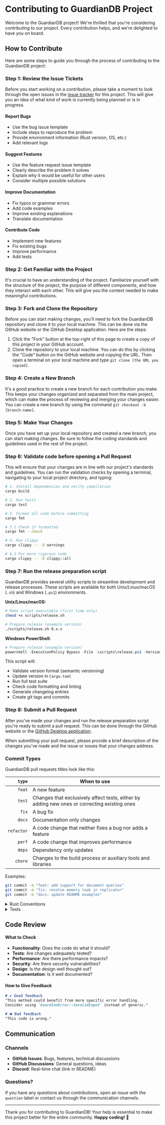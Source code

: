 # Contributing to GuardianDB Project

Welcome to the GuardianDB project! We're thrilled that you're considering contributing to our project. Every contribution helps, and we're delighted to have you on board.

## How to Contribute

Here are some steps to guide you through the process of contributing to the GuardianDB project:

### Step 1: Review the Issue Tickets

Before you start working on a contribution, please take a moment to look through the open issues in
the [issue tracker](https://github.com/wmaslonek/guardian-db/issues) for this project. This will give you an
idea of what kind of work is currently being planned or is in progress.

#### Report Bugs

- Use the bug issue template
- Include steps to reproduce the problem
- Provide environment information (Rust version, OS, etc.)
- Add relevant logs

#### Suggest Features

- Use the feature request issue template
- Clearly describe the problem it solves
- Explain why it would be useful for other users
- Consider multiple possible solutions

#### Improve Documentation

- Fix typos or grammar errors
- Add code examples
- Improve existing explanations
- Translate documentation

#### Contribute Code

- Implement new features
- Fix existing bugs
- Improve performance
- Add tests

### Step 2: Get Familiar with the Project

It's crucial to have an understanding of the project. Familiarize
yourself with the structure of the project, the purpose of different components, and how they
interact with each other. This will give you the context needed to make meaningful contributions.

### Step 3: Fork and Clone the Repository

Before you can start making changes, you'll need to fork the GuardianDB repository and clone it to your
local machine. This can be done via the GitHub website or the GitHub Desktop application. Here are
the steps:

1. Click the "Fork" button at the top-right of this page to create a copy of this project in your
   GitHub account.
2. Clone the repository to your local machine. You can do this by clicking the "Code" button on the
   GitHub website and copying the URL. Then open a terminal on your local machine and type
   `git clone [the URL you copied]`.

### Step 4: Create a New Branch

It's a good practice to create a new branch for each contribution you make. This keeps your changes
organized and separated from the main project, which can make the process of reviewing and merging
your changes easier. You can create a new branch by using the command
`git checkout -b [branch-name]`.

### Step 5: Make Your Changes

Once you have set up your local repository and created a new branch, you can start making changes.
Be sure to follow the coding standards and guidelines used in the rest of the project.

### Step 6: Validate code before opening a Pull Request

This will ensure that your changes are in line with our project's standards and guidelines. You can run the validation checks by opening a terminal, navigating to your local project directory, and typing:

```bash
# 1. Install dependencies and verify compilation
cargo build

# 2. Run tests
cargo test

# 3. Format all code before committing
cargo fmt

# 3.1 Check if formatted
cargo fmt --check

# 4. Run clippy
cargo clippy -- -D warnings

# 4.1 For more rigorous code
cargo clippy -- -D clippy::all
```

### Step 7: Run the release preparation script

GuardianDB provides several utility scripts to streamline development and release processes. These scripts are available for both Unix/Linux/macOS (`.sh`) and Windows (`.ps1`) environments.

**Unix/Linux/macOS:**
```bash
# Make script executable (first time only)
chmod +x scripts/release.sh

# Prepare release (example version)
./scripts/release.sh 0.x.x
```

**Windows PowerShell:**
```powershell
# Prepare release (example version)
powershell -ExecutionPolicy Bypass -File .\scripts\release.ps1 -Version "0.x.x"
```

This script will:
- Validate version format (semantic versioning)
- Update version in `Cargo.toml`
- Run full test suite
- Check code formatting and linting
- Generate changelog entries
- Create git tags and commits

### Step 8: Submit a Pull Request

After you've made your changes and run the release preparation script you're ready to submit a pull request. This can be done through the GitHub website or the [GitHub Desktop application](https://desktop.github.com/).

When submitting your pull request, please provide a brief description of the changes you've made and the issue or issues that your changes address.

### Commit Types

GuardianDB pull requests titles look like this:

| **`type`** | **When to use** |
|--:         |-- |
| `feat`     | A new feature |
| `test`     | Changes that exclusively affect tests, either by adding new ones or correcting existing ones |
| `fix`      | A bug fix |
| `docs`     | Documentation only changes |
| `refactor` | A code change that neither fixes a bug nor adds a feature |
| `perf`     | A code change that improves performance |
| `deps`     | Dependency only updates |
| `chore`    | Changes to the build process or auxiliary tools and libraries |

Examples:
```bash
git commit -m "feat: add support for document queries"
git commit -m "fix: resolve memory leak in replicator"
git commit -m "docs: update README examples"
```

<details>
<summary>
Rust Conventions
</summary>
<br />

#### Naming

```rust
// Structs: PascalCase
pub struct EventLogStore;

// Functions and variables: snake_case
pub fn create_database() -> Result<()>;
let database_name = "my-db";

// Constants: SCREAMING_SNAKE_CASE
const MAX_RETRIES: usize = 3;

// Traits: PascalCase, preferably with descriptive suffix
pub trait StorageProvider;
pub trait Replicatable;
```

#### Documentation

```rust
/// Creates a new instance of EventLogStore.
///
/// # Arguments
///
/// * `name` - Unique name for the store
/// * `options` - Configuration options
///
/// # Returns
///
/// Returns `Result<EventLogStore, GuardianError>`
///
/// # Examples
///
/// ```rust
/// use guardian_db::EventLogStore;
///
/// let store = EventLogStore::new("my-log", None)?;
/// ```
///
/// # Errors
///
/// Returns error if:
/// - Name already exists
/// - Invalid configuration
pub fn new(name: &str, options: Option<StoreOptions>) -> Result<Self> {
    // implementation
}
```

#### Error Handling

```rust
// Use thiserror for custom errors
#[derive(Debug, thiserror::Error)]
pub enum GuardianError {
    #[error("Database not found: {name}")]
    DatabaseNotFound { name: String },
    
    #[error("IO error: {0}")]
    Io(#[from] std::io::Error),
    
    #[error("IPFS error: {0}")]
    Ipfs(String),
}

// Prefer Result<T> over unwrap/expect
pub fn get_database(name: &str) -> Result<Database> {
    databases.get(name)
        .ok_or_else(|| GuardianError::DatabaseNotFound { 
            name: name.to_string() 
        })
}
```
</details>

<details>
<summary>
Tests
</summary>
<br />

#### Running Tests

```bash
# All tests
cargo test

# Specific tests
cargo test test_event_log

# Tests with output
cargo test -- --nocapture

# Tests with logs
RUST_LOG=debug cargo test

# Integration tests
cargo test --test integration

# Benchmarks
cargo bench
```

#### Test Coverage

```bash
# Install coverage tools
cargo install cargo-tarpaulin
cargo install cargo-llvm-cov

# Quick coverage check (LCOV format)
cargo llvm-cov --all-features --workspace --lcov --output-path lcov.info

# Detailed coverage with HTML report (uses tarpaulin.toml config)
cargo tarpaulin

# Generate XML coverage for CI/CD tools
cargo tarpaulin --out Xml --output-dir ./coverage/

# Generate multiple formats
cargo tarpaulin --out Html --out Xml --out Lcov --output-dir ./coverage/

# View HTML report
open ./coverage/tarpaulin-report.html

# Check coverage threshold (fails if below 70%)
cargo tarpaulin --fail-under 70

# Coverage for specific package only
cargo tarpaulin --package guardian-db --out Html
```

#### Coverage Reports Location

- **LCOV**: `lcov.info` (for Codecov)
- **XML**: `./coverage/cobertura.xml` (for SonarQube, etc.)
- **HTML**: `./coverage/tarpaulin-report.html` (for viewing)

#### CI Coverage

The CI automatically generates coverage reports in multiple formats:
- **Codecov**: Automatic upload for pull request analysis
- **Artifacts**: HTML and XML reports available for download
- **Threshold**: Currently set to 70% minimum coverage
</details>

## Code Review

#### What to Check

- **Functionality**: Does the code do what it should?
- **Tests**: Are changes adequately tested?
- **Performance**: Are there performance impacts?
- **Security**: Are there security vulnerabilities?
- **Design**: Is the design well thought out?
- **Documentation**: Is it well documented?

#### How to Give Feedback

```markdown
# ✔️ Good feedback
"This method could benefit from more specific error handling. 
Consider using `GuardianError::InvalidInput` instead of generic."

# ❌ Bad feedback  
"This code is wrong."
```

## Communication

### Channels

- **GitHub Issues**: Bugs, features, technical discussions
- **GitHub Discussions**: General questions, ideas
- **Discord**: Real-time chat (link in README)

### Questions?

If you have any questions about contributions, open an issue with the `question` label or contact us through the communication channels.

---

Thank you for contributing to GuardianDB! Your help is essential to make this project better for the entire community.
**Happy coding!** 🦀
